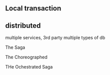 # 

## Local transaction



## distributed
multiple services, 3rd party
multiple types of db

The Saga

The Choreographed 

THe Ochestrated Saga